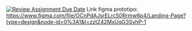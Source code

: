 [![Review Assignment Due Date](https://classroom.github.com/assets/deadline-readme-button-24ddc0f5d75046c5622901739e7c5dd533143b0c8e959d652212380cedb1ea36.svg)](https://classroom.github.com/a/AvRAdxXu)
Link figma prototipo:
https://www.figma.com/file/OCnPdAJsrELrcS0Rrmw6p4/Landing-Page?type=design&node-id=0%3A1&t=zztZ42MxUqG3SyhP-1
